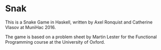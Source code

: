 # Snak

This is a Snake Game in Haskell, written by Axel Ronquist and Catherine Vlasov at MuniHac 2016.

The game is based on a problem sheet by Martin Lester for the Functional Programming course at the University of Oxford.
